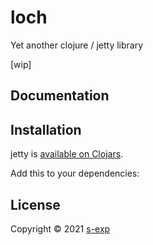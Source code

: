 # loch

Yet another clojure / jetty library

[wip]

## Documentation

## Installation

jetty is [available on Clojars](https://clojars.org/s-exp/loch).

Add this to your dependencies:


## License

Copyright © 2021 [s-exp](httpf://s-exp.com)
